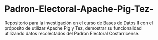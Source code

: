 # Padron-Electoral-Apache-Pig-Tez-
Repositorio para la investigación en el curso de Bases de Datos II con el próposito de utilizar Apache Pig y Tez, demostrar su funcionalidad utilizando datos recolectados del Padron Electoral Costarricense.
